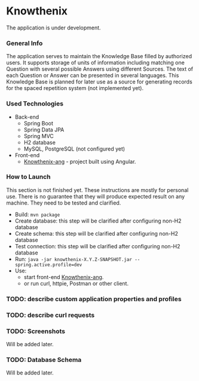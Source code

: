 # Knowthenix

The application is under development.

### General Info

The application serves to maintain the Knowledge Base filled by authorized users.
It supports storage of units of information including matching one Question with several possible Answers using 
different Sources.
The text of each Question or Answer can be presented in several languages.
This Knowledge Base is planned for later use as a source for generating records for the spaced repetition system
(not implemented yet).

### Used Technologies
* Back-end
    * Spring Boot
    * Spring Data JPA
    * Spring MVC
    * H2 database
    * MySQL, PostgreSQL (not configured yet)
* Front-end
    * [Knowthenix-ang](https://github.com/dpopkov/knowthenix-ang) - project built using Angular.

### How to Launch
This section is not finished yet. These instructions are mostly for personal use.
There is no guarantee that they will produce expected result on any machine.
They need to be tested and clarified.
* Build: `mvn package`
* Create database: this step will be clarified after configuring non-H2 database
* Create schema: this step will be clarified after configuring non-H2 database
* Test connection: this step will be clarified after configuring non-H2 database
* Run: `java -jar knowthenix-X.Y.Z-SNAPSHOT.jar --spring.active.profile=dev`
* Use: 
    * start front-end [Knowthenix-ang](https://github.com/dpopkov/knowthenix-ang).
    * or run curl, httpie, Postman or other client.

### TODO: describe custom application properties and profiles

### TODO: describe curl requests

### TODO: Screenshots
Will be added later.

### TODO: Database Schema
Will be added later.
